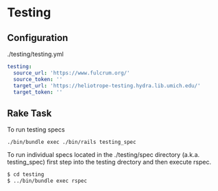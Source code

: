 # Testing
## Configuration
./testing/testing.yml
```yaml
testing:
  source_url: 'https://www.fulcrum.org/'
  source_token: ''
  target_url: 'https://heliotrope-testing.hydra.lib.umich.edu/'
  target_token: ''
```
## Rake Task
To run testing specs

`./bin/bundle exec ./bin/rails testing_spec`

To run individual specs located in the ./testing/spec directory (a.k.a. testing_spec) first step into the testing drectory and then execute rspec.
```bash
$ cd testing
$ ../bin/bundle exec rspec
```
